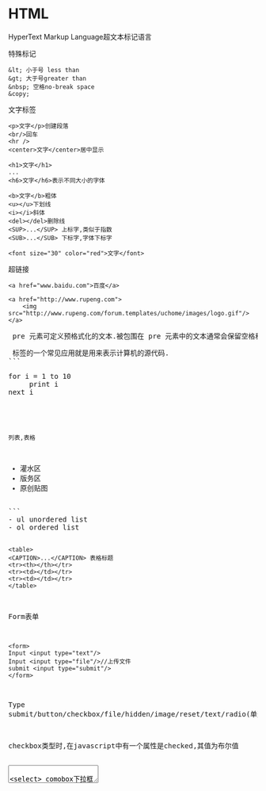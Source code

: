 # HTML
HyperText Markup Language超文本标记语言

特殊标记
```
&lt; 小于号 less than
&gt; 大于号greater than
&nbsp; 空格no-break space
&copy;
```

文字标签
```
<p>文字</p>创建段落
<br/>回车
<hr />
<center>文字</center>居中显示

<h1>文字</h1>
...
<h6>文字</h6>表示不同大小的字体

<b>文字</b>粗体
<u></u>下划线
<i></i>斜体
<del></del>删除线
<SUP>...</SUP> 上标字,类似于指数
<SUB>...</SUB> 下标字,字体下标字
 
<font size="30" color="red">文字</font>
```

超链接
```
<a href="www.baidu.com">百度</a>

<a href="http://www.rupeng.com">
	<img src="http://www.rupeng.com/forum.templates/uchome/images/logo.gif"/>
</a>
```

<pre> pre 元素可定义预格式化的文本.被包围在 pre 元素中的文本通常会保留空格和换行符.而文本也会呈现为等宽字体.
<pre> 标签的一个常见应用就是用来表示计算机的源代码.
```
<pre>
for i = 1 to 10
	 print i
next i
</pre>
```

列表,表格
```
<ul><li>灌水区</li><li>版务区</li><li>原创贴图</li></ul>
```
- ul unordered list
- ol ordered list

```
<table>
<CAPTION>...</CAPTION> 表格标题
<tr><th></th></tr>
<tr><td></td></tr>
<tr><td></td></tr>
</table>
```

Form表单
```
<form>
Input <input type="text"/>
Input <input type="file"/>//上传文件
submit <input type="submit"/>
</form>
```
Type submit/button/checkbox/file/hidden/image/reset/text/radio(单选按钮)

checkbox类型时,在javascript中有一个属性是checked,其值为布尔值

<textarea>

<select> comobox下拉框选择 listbox复选框(按下ctrl复选)
如果size大于1就是listbox(size的值为显示出来的列表数量)
或者Multiple=" Multiple" 就是listbox

Select中项是option `<option value="" selected="selected">北京</option>`
每一个项代表的值为value,后面编程的时候会用到,selected表示默认被选中

Optiongroup
```
<select>
	<optgroup label="湖北省">
		<option value="value">武汉</option>
		<option value="value">随州</option>
</optgroup>
</select>
```
当选中某一项时,这个项的value就会成为这个select的value属性

Radio的name相同的为一组,组内选择是互斥的

<label> 标签为 input 元素定义标注(标记).

label 元素不会向用户呈现任何特殊效果.不过,它为鼠标用户改进了可用性.如果您在label 元素内点击文本,就会触发此控件.就是说,当用户选择该标签时,浏览器就会自动将焦点转到和标签相关的表单控件上.
<label> 标签的 for 属性应当与相关元素的 id 属性相同.
```
<label for="name">姓名</label>
<input type="text" id="name" />

<label for="mariage">婚否</label>
<input type="checkbox" id="mariage" />
```

Fieldset 相当于winform的Groupbox
```
<fieldset>
	   <legend>常用</legend>
	   <input type="text" />
	   <input type="text" />
	   <input type="text" />	  
</fieldset>
```
 
Div/span  
Div是一个矩形块,影响布局与显示  
Span可以是任何形状,不影响布局与显示  
div标签是区块层级,span是内文层级  
一般使用css+div构造页面的布局,使用span控制局部的效果  
div与span都属于层标签

# DOM
Document Object Model文档对象模型

CSS+JavaScript+DOM=DHTML

定时 setInterval  
每间隔一定时间执行
```
intervalId=setInterval("alert('hello')", 5000)//每隔5000毫秒,也就是5秒弹出一个hello对话框
```

setTimeout

clearTimeout

navigate

<input type="button" onclick="navigate('HTMLPageForm.htm')" value="navigate demo" />

navigate("http://www.baidu.com")
confirm()

```
if (confirm("是否要放弃输入的文本")) {
	alert("yes");
}
else{
	alert("no");
}
```
confirm()可以用来防止用户的误操作导致离开这个页面而致使输入的东西都丢失掉
 
## body,document对象的事件
- onload:网页加载完毕后触发
- onunload:网页关闭(或者离开)后触发
- onbeforeunload:在网页准备关闭(或者离开)时触发
- onbeforeunload="window.event.returnValue='文本会丢失'"
- onclick 单击
- ondblclick双击
- onkeydown按键放下
- onkeypress点击按键
- onkeyup按键释放
- onmousedown鼠标按下
- onmousemove鼠标移动
- onmouseout鼠标离开元素范围
- onmouseover鼠标移动到元素范围
- onmouseup鼠标按键释放
- onmousedown :当单机鼠标时触发的事件
- 地址location

window.location.href
既可以通过它取得当前地址,也可以给它赋值实现navigate的效果

window.location.reload()刷新

window.event 获得事件发生时的信息,时间不局限于window对象的事件.类似于winForm中的e(EventArg)

特殊按键的判断
altKey属性,bool类型,表示发生事件时alt键是按下.类似的还有ctrlKey,shiftKey属性
bool window.event.altKey
```
<input type="button" value="点击" onclick="if(window.event.ctrlKey){alert('点击了ctrl键');};else {alert('没有点击ctrl键');}" />
```

坐标

clientX ,clientY发生事件时鼠标在客户区的坐标

screen X, screen Y发生事件时鼠标在屏幕上的坐标
offsetX,offsetY发生事件时鼠标相对于事件源(比如点击按钮时触发onclick)的坐标

returnValue属性,如果将他设置为false,就会取消默认事件的处理
```
<a href="HTMLPageTable.htm" onclick="alert('禁止访问');window.event.returnValue=false;">hi</a>
```
例如用户在注册时,所填信息有误,这个时候就不用提交到服务器,就可以通过这个方式

 
srcElement 获得事件源对象

keyCode发生事件时的按键值
button发生事件时的鼠标按键,1为左键,2为右键,3为左右键同时按

 
screen对象

screen.width;screen.height

clipboardData对象

对粘贴板的操作
几乎任何元素都有oncopy与onpaste两个属性

clearData("Text")清空粘贴板,参数只能时Text(注:可能是为了以后的扩展而这样要求)
getData("Text")读取粘贴板的值,返回值为粘贴板中的内容

setData("Text",val)设置粘贴板中的值
 
```
<body oncopy="alert('禁止复制');window.event.returnValue=false;"></body>
<body oncopy="alert('禁止复制'); return false;"></body>
 
mobile:<input type="text" /><br />
mobile again:<input type="text" onpaste="alert('为保证你的资金充值到正确的手机号,请勿复制');return false;" />

function modifyClipboard(){
	clipboardData.setData('Text', clipboardData.getData('Text') +"文章转自:"+ window.location.href);
}
<body oncopy="setTimeout('modifyClipboard()', 100)"></body>
```

- window.history
- window.history.back();  window.history.go(-1);后退一个页面
- window.history.forward();  window.history.g0(1);
- window.history.go(2);
```
<a href="javascript:window.history.back()">back</a>

也可以放到input button的onclick事件中
<input type="button" onclick="window.history.back()" value="back"  />
```

window.document

write(text);

向文档中写入内容

只能在页面加载过程中创建

window.document.write("this is a document<br/>");
window.document.write("<a href='http://www.buaa.edu.cn'>buaa</a><br/>");

但是如果在onclick事件中,写入的内容会冲掉页面中的原有内容

<input type="button" value="document.write" onclick="window.document.write('buaa is mine');"/>
write经常在广告代码/整合资源代码中使用,例如引用百度的新闻http://news.baidu.com/newscode.html
 
getElementById();

alert(form1.textbox2.value);
alert(textbox1.value);

var txt = document.getElementById("textbox2");
alert(txt.value);

getElementsByName();

一个页面中name可以不唯一,所以返回的结果是一个数组
```
<head>
	<title></title>
	   <script type="text/javascript">
			  function btnclick() {
				  var radios = document.getElementsByName("gender");
				  for (var i = 0; i < radios.length; i++) {
					   alert(radios[i].value);
				  }
			  }
	   </script>
</head>

<body>
<input type="radio" name="gender"  value="男"/>男
<input type="radio" name="gender" value="女" />女
<input type="button" value="get the gender"  onclick="btnclick()"/>
</body>
```
 
parseInt(string,radix); 将string转换成数字,radix为进制

createElement 动态添加的内容通过查看网页源代码的方式是看不到的,可以通过debugbar查看 
```
var div = document.getElementById("divMain");
var input = document.createElement("input");
input.type = "button";
input.value = "je suis dynamique";
div.appendChild(input);

var input = document.createElement("<input type='button' value='hello'/>");
document.body.appendChild(input);
var label = document.createElement("label");
label.innerText = "user";
label.setAttribute("for", "username");//username是一个文本框,因为for在js中是一个关键字,所以直接使用label.for="username");是不行的
document.body.appendChild(label);
```

setAttribute

setAttribute还可以添加一些html本身没有的属性, 例如:
```
label.setAttribute("studentId", "39241715");//这样可以在以后使用
var id=label.getAttribute(("studentId");//这样就可以取到这个值
```
innerText innerHTML: 几乎所有的DOM元素都有innerText与innerHTML两个元素,这两个元素是大小写敏感的,且可以读和写

firefox不支持innerText,这就是以后我们要使用jquery的原因之一
The innerText property is valid for block elements only. By definition, elements that do not have both an opening and closing tag cannot have an innerText property.

对于innerHTML 属性,几乎所有的元素都有innerHTML属性,它是一个字符串,用来设置或获取位于对象起始和结束标签内的HTML.
firefox下innerText是target
 
this 获得事件对象

修改属性

css中background-color,在js中是backgroundcolor,因为在js中,-有特殊的含义,减号

onfocus onblur 焦点进入控件的事件是onfocus,焦点离开控件的事件是onblur
```
<head>
	<title></title>
	   <script type="text/javascript">
			  function initEvent() {
					 var inputs = document.getElementsByTagName("input");
					 for (var i = 0; i < inputs.length; i++) {
							var input = inputs[i];
							input.onblur = inputOnblur;
					 }
			  }

			  function inputOnblur() {
					 if (this.value.length <= 0) {
							this.style.background = "red"; //由于是将控件的onblur响应函数设置为inputOnblur,而不是该控件的onblur响应函数调用inputOnblur(),所以这里可以用this			   }
					 else {
							this.style.background = "white";
					 }
			  }
	   </script>
</head>

<body onload="initEvent()">
	   <input type="text" name="name" value="content1" onblur="alert('第一个失去了焦点')"  onfocus="alert('第一个得到了焦点')"/>
	   <input type="text" name="name" value="content2" onblur="alert('第二个失去了焦点')"  onfocus="alert('第二个得到了焦点')"/>
	   <br />
	   <input type="text" /><input type="text" /><input type="text" /><input type="text" /><input type="text" />
</body>
```

onchange

onchange只有在光标离开时才执行
这样是合理的,例如对于一个text文本框,输入内容的时候,里面的内容一直在改变,如果一改变就触发,那么onchange这个事件就会一直处于触发状态.

style

style.display属性

控制层显示与否

只有当值为none时,才不显示,其他值(包括空值)都显示

在IE中监听body的onclick,最后一个元素以下内容是不被监听的,如果一定要监听,需要监听document的onclick事件,在javascript中完成
例如下面的匿名函数
`document.onclick = function(){alert("OK");}`

postion
写某个对象的具体坐标之前,先要确定是哪种类型的position

absolute 生成绝对定位的元素,相对于 static 定位以外的第一个父元素进行定位.

fixed 生成绝对定位的元素,相对于浏览器窗口进行定位.

relative 生成相对定位的元素,相对于其正常位置进行定位.

static 默认值.没有定位,元素出现在正常的流中(忽略 top, bottom, left, right 或者 z-index 声明).

inherit 规定应该从父元素继承 position 属性的值.

style="position:absolute;top:200px;left:200px"

form submit
通过一个普通的按钮也能提交表单
```
<form action="default.aspx" method="post" id="form1">
	<input type="button" name="name" value="same as submit" onclick="form1.submit()" />
	<input type="submit" />
</form>
```
如果提交之前要检查数据,可以在form的`onsubmit`(如果是return false;就可以阻止提交)事件中写代码进行数据检查,
但是如果通过`form1.submit()`进行提交,他不会执行onsubmit里的代码.

另外,如果onsubmit事件要调用函数,要特别注意返回值的处理
```
function beforeSubmit(){
   var name = document.getElementById("name");
   if (name.value.length <= 0) {
   		alert('name can not be empty');
		return false;
   }
}
onsubmit="return beforeSubmit()"
```

通过一个按钮的点击触发另外一个按钮点击动作
```
<input type="button" id="btn1" value="btn" onclick="alert('btn')" />
<input type="button" name="name" value="clickonme"  onclick="btn1.click()" />
//不是btn1.onclick();
```

# Jquery
ready

`$(document).ready(function(){alert("加载完毕");});`
注册事件函数,和普通的dom函数不一样,不需要在元素的标签上添加on**等标记

ready()和dom中的onload类似,但是onload只能注册一次,而ready()可以注册多次

$(document).ready(function () {alert("加载完毕");});

$(document).ready(function () {alert("加载完毕2");});
onload是在所有的dom元素,图片,css等都加载完毕后才会被触发,而ready在所有的dom元素创建完毕后就会被触发,这样可以提高网页的响应速度

$(window).load()可以实现onload那种事件调用的时机
由于ready()这个函数很常用,所以jquery对其进行了简化, $(function () {alert("over");})

map

$.map(array,function)对array中的每个元素调用function函数进行处理,有返回值
each

$.each(array,function),没有返回值

$.each(array,function(key,value){})
当使用一个参数时,指key

当不使用参数时,可以实用this,这个时候this指value
jquery对象就是通过jquery封装的dom对象

jquery对象只能调用jquery封装的方法.不能调用dom对象的方法

可以讲一个dom对象转化为jquery对象

var div = document.getElementById("div1");
	   alert($(div).html());

请注意,array是javascript语言本身包含的,不是dom对象,所以不需要转换为jquery对象

同时,也可以将jquery对象转化为dom对象($(div)[0]或者($(div).get(0)

jquery对象都有内置的隐式调用each方法,如果是自己写的对象可以显示调用each方法

注册事件
```
$(function () {
	$("p").click(function(){
	  alert("i am is a p");
	});//隐式迭代,对取到的每个p都注册click事件
});
```

css
```
$(function () {$("#div1").css("background", "red");});
$(function () { alert($("#div1").css("backgroundColor")); });
```

class
```
attr("class")
attr("class","myclass")
```

addClass
removeClass
toggleClass 切换样式,如果没有,则添加,如果有,则删除
hasClass 判断是否有这个样式

filter:Gray黑白样式

选择器

id/tagName/cssClassName选择器
```
$("#id ")/$("TagName")/$(".cssClassName")
```

例如:
```
$(function(){
	$("p").click(function () { alert("i am is a p"); });//隐式迭代,对取到的每个p都注册click事件
});
```

多条件选择器
```
$("p,div,span.menuitem") 选择所有的p标签,div标签和带有menuitem样式的span标签
```

选择器表达式中的空格不能多也不能少
层次选择器

$("div li")获取div下的所有li元素
$("div > li")获取div下的直接li元素
$("body *")选取body下的所有元素
$("#table img").not(this)

过滤选择器
:first 选取第一个元素 $("div:first")
:last
:not  $("input:not(.myclass)")选取不是myclass的input
:event  :odd 选取奇偶数
:eq/:gt/:lt选取索引号等于,大于,小于的元素  $("input:lt(5)")
$(":header")
$("div:animated")选取正在执行动画的div

过滤选择器可以组合使用,但是请注意每一步过滤都是在前一步的过滤所得结果进一步过滤

属性过滤选择器

$("div[id]")选取有id属性的div
$("div[title=test]")

还可以选择开头/结束/包含等,可以组合使用

表单对象选择器

$("#form1 :enabled")选取id为form1的表单内所有启用的元素
$("#form1 :disabled")选取id为form1的表单内所有禁用的元素
$("input:checked")选取所有选中的元素(radio,checkbox)
$("select:selectd")
$(":input")选取所有<input>/<textarea>/<select>/<button>, 而$("input")只获得<input>
$(":text")选取所有单行文本框,等价于$("input:[type=text]")
$(":password")选取所有密码框.同理还有:radio,:checkbox,:submit,:image,:rest,:buttion,:file,:hidden

相对选择器

$("li",$(this));//this下的li元素

节点遍历

next()获取紧挨着下一个的元素
nextAll()/nextAll("div")//后一个为待选择性质的
siblings()/siblings("div") 所有的兄弟

链式编程
```
$(this).css("background", "red").siblings("div").css("background", "green");
```
等价于下面的两行:
```
$(this).css("background", "red");
$(this).siblings("div").css("background", "green");
```

attr

$(selector).attr(attribute)返回属性值
$(selector).attr(attribute,value)这只属性值
$("img").attr("width","180");
$(selector).attr(attribute,function(index,oldvalue))通过函数设置属性值
$("img").attr("width",function(index,oldvalue){return oldvalue -50;});
$("img").attr({width:"50",height:"80"});设置属性对

removeAttr()删除属性,之后这个属性就不存在了,不同于清空

创建元素

$(html语句)创建一个dom节点,并返回一个jquery对象

var link = $("<a href='http://www.baidu.com'>baidu</a>")
$("div:first").append(link);

append(newChild)
appendTo(newFather)

prepend在元素的开始添加元素(添加儿子)

after在元素之后添加元素(添加兄弟)

before在元素之前添加元素(添加兄弟)

var link = $('<a href="http://wwww.baidu.com" id="link1">百度</a>');//创建之后还位于内存中

$("#link1").text("新浪");//这个时候修改不成功,因为link还没有加载到页面上,所以找不到这个id的元素

//link.text("腾讯");//这个可以修改

$(document.body).append(link);

$("#link1").text("新浪");//这个可以修改

remove

remove方法的返回值是被删除的对象,还可以继续使用

替换节点

replace

wrap包裹

$("b").wrap("<font color='red'></font>");

radio checkbox

radio与checkbox设值的时候要通过数组的形式,虽然radio只有一个值,但是也必须这样做
```
<input type="radio" name="gender" value="homme" />男<br />
<input type="radio" name="gender" value="femme" />女<br />
<input type="radio" name="gender" value="secret" />未知<br />
$("#btnSet").click(function () {
	   $(":radio[name=gender]").val(["femme"]);
});

$("#btnGet").click(function () {
	   alert($(":radio[name=gender]:checked").val());
});
```

bind

bind注册函数,但是一般用简写形式
```
$("#btn").bind("click",function(){})
```

bind()移除所有注册事件

unbind("click")

hover(overfn,outfn)

光标放上去调用overfn,离开调用outfn

事件e

冒泡/stopPropagation

如果想获得事件的信息(就像dom中window.event中有是事件信息),只需在调用的匿名函数时加一个参数,一般我们用e

jquery中也有事件冒泡,我们可以用stopPropagation来阻止冒泡

preventDefault

e.preventDefault();//阻止默认行为的触发

target

target获得触发事件的元素(如果有冒泡,则为冒泡的起始元素)

pageX,pageY

pageX,pageY与Dom中clientX,clientY

按键

which

如果是鼠标事件,获得按键(1:左键,2:中键,3:右键)

altKey,shiftKey,ctrlKey

keyCode charCode

一次性事件

one()只执行一次的事件

show,hide,toggle

可以有参数,参数表示时间,以毫秒为单位

toggle(),当前为show,就hide;当前为hide,就show

click()模拟点击

当只写click()时,而不写具体的函数时,就相当于进行了一次模拟单击

cookie

cookie是与域名相关的,所以163.com不能读取baidu.com的cookie

同一个域名的另一个页面也能读取

一个域名能写入的cookie总尺寸是有限制的,这次写入的数据,下一次不一定能读到

$.cookie('name', 'value', {expires: 7, path: '/', domain: 'jquery.com', secure: true});

如果expires不设值,则浏览器关闭后,cookie就会被删除
```
$(function () {
	if ($.cookie("username")) {
		$("#username").val($.cookie("username"));
	}
	$("#signIn").click(function () {
		 $.cookie("username", $("#username").val());
		 alert("your name is " + $("#username").val());
	 });
});
<input type="text" name="name" value=" " id="username"/>
<input type="button" name="name" value="signIn" id="signIn" />
```
 
jquery addclass 中class 是指什么?

```
$( "#create-user" ).button().click(function()
$( "#create-user" ):代表底层JQUERY对象 
.button():将底层对象转换成button接口
.click:button接口的事件
```
# AJAX
异步javascript 和 xml
Asynchronous JavaScript and XML

```
WebClient wc = new WebClient();
string s = wc.DownloadString("getServerTime.ashx");
$("#textbox").val(s);
```
创建一个,向web页面发出一个请求,得到数据后,就更新

XMLHTTPRequest就是充当着webclient,这样页面不用刷新就可以获得服务器的数据

XMLHTTPRequest就是ajax的核心对象

IE浏览器版本的ajax 实例
```
<html>
<head>
	<title></title>
<script type="text/javascript">
	function btnclick(){
		var xmlhttp = new ActiveXObject("Microsoft.XMLHTTP");
		if(!xmlhttp){
			alert("xmlhttp 创建失败");
			return false;
		}
		xmlhttp.open("POST", "GetDate.ashx", false); // 准备向服务器的GetDate.ashx 页面发出post请求
		// xmlhttp 默认不是同步请求的, 也就是open 方法并不像web client 的downloadstring 那样把服务器返回的数据拿到才返回, 是异步的, 因此需要监听onreadystatechange事件
		xmlhttp.onreadystatechange = function(){
			if(xmlhttp.readystate == 4){
				if(xmlhttp.status == 200){ // 200 表示成功
					document.getElementById("Text").value = xmlhttp.responseText;
				}
				else{
					alert("xmlhttp return error");
				}
			}
		}
		xmlhttp.send(); // 这时才发出请求
	}
</head>
<body>
	<input id="Text1" type="text" /><input id="Button1" type="button" value="button" onclick="btnclick()" />
</body>
</html>
```
因为是异步的,所以无法通过send的返回值得到数据,需要通过事件来监听

readystate

- 0:请求未初始化(还没有调用 open()).
- 1:请求已经建立,但是还没有发送(还没有调用 send()).
- 2:请求已发送,正在处理中(通常现在可以从响应中获取内容头).
- 3:请求在处理中,通常响应中已有部分数据可用了,但是服务器还没有完成响应的生成.
- 4:响应已完成,您可以获取并使用服务器的响应了.

同时我们也可以加入参数
```
xmlhttp.open("POST", "GetDate.ashx?id=1715", false)
```
通过context.Request我们可以得到参数值
```
context.Response.Write( DateTime.Now.ToShortTimeString() +"---"+context.Request["id"]);
```

## Jquery 版的ajax
`$.post`: Load data from the server using a HTTP POST request.

```
functionButton1_onclick(){
	$.post("GetDate.ashx", function (data, Status) {
		if (Status == "success") {//data为返回的数据
			$("#Text1").val(data);
		}
		else {
			alert('fail');
		}
	})
}
```
也可以传入参数
```
jQuery.post = function( url, data, callback, type );
url: String A string containing the URL to which the request is sent.
data: String A map or string that is sent to the server with the request.//最好为字典
callback: Function A callback function that is executed if the request succeeds.
type: String The type of data expected from the server. Default: Intelligent Guess (xml, json, script, or html).
```

## 多进程或多线程的竞争问题
Ajax是以异步的方式向服务器提交需求.对服务器而言,其与传统的提交窗体需求并无不同,而且由于是以异步之方式提交,如果同时有多个Ajax需求及窗体提交需求,将无法保证哪一个需求先获得服务器的响应.
这会造成应用程序典型的多进程(process)或多线程(thread)的竞争(racing)问题.
程序员因此必须自行处理或在JavaScript里面动手脚以避免这类竞争问题的发生(如Ajax需求未响应之前,先disable送出按钮),这又不必要的增加了程序员的负担.
目前已知有自动处理此问题之开发框架似乎只有ZK.

# CSS
Cascading Style Sheets 层叠样式表

引入一个定义好的css 文件: `<link href="StyleSheet1.css" rel="stylesheet" type="text/css" />`

计量单位:px像素;30%;em相对单位.width:20px

background-color背景颜色;color文本颜色

border

border-style;border-color;border-width(默认值是0)

`style="border-style:dotted;border-color:Red;border-width:2px"`

display控制显示与否none(不显示);block(显示为块级元素,元素前后带有换行符);inline(元素前后没有换行符)

CSS float 属性

float 属性定义元素在哪个方向浮动.以往这个属性总应用于图像,使文本围绕在图像周围,不过在CSS 中,任何元素都可以浮动.浮动元素会生成一个块级框,而不论它本身是何种元素.
如果浮动非替换元素,则要指定一个明确的宽度,否则,它们会尽可能地窄.
注释:假如在一行之上只有极少的空间可供浮动元素,那么这个元素会跳至下一行,这个过程会持续到某一行拥有足够的空间为止.
JavaScript 语法:object.style.cssFloat="left"

cursor:鼠标指针放到元素上面时显示的样子  
`td.style.cursor = "pointer";`//td是一个表table中的一个单元格,鼠标放到这个单元格上面时,鼠标变成手的形状

list-style-type:对于<ul></ul><li></li>列表时对那个圆点的控制
```
onfocus="this.style.textAlign='left';" onblur="this.style.textAlign='right';"
```

## 样式选择器
三种:标签选择器;class选择器;id选择器

标签
```
input{background-color:Green;border-color:Black;}
p{color:Blue;}
```

class
```
.Class_warning{font-style:italic;font-size:xx-large;}//前面的点不能丢
<p class=" Class_warning ">aaaaa</p>
```
当有多个样式一起作用相互冲突时,以用style直接指定的为准

 
标签+class
```
input.class1{background-color:Green;border-color:Black;}
p.class1{color:Blue;}
```

id
#id_username
```
{ background-color:Red; }
```

关联选择器

使用空格分隔
```
p strong{color:Yellow;}
```
同时具有p与strong标签

